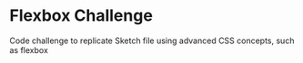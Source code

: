 # Flexbox Challenge

Code challenge to replicate Sketch file using advanced CSS concepts, such as flexbox
